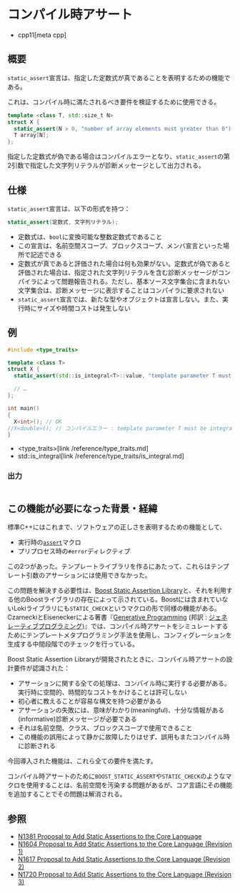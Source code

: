 # コンパイル時アサート
* cpp11[meta cpp]

## 概要
`static_assert`宣言は、指定した定数式が真であることを表明するための機能である。

これは、コンパイル時に満たされるべき要件を検証するために使用できる。

```cpp
template <class T, std::size_t N>
struct X {
  static_assert(N > 0, "number of array elements must greater than 0");
  T array[N];
};
```

指定した定数式が偽である場合はコンパイルエラーとなり、`static_assert`の第2引数で指定した文字列リテラルが診断メッセージとして出力される。


## 仕様
`static_assert`宣言は、以下の形式を持つ：

```cpp
static_assert(定数式, 文字列リテラル);
```

- 定数式は、`bool`に変換可能な整数定数式であること
- この宣言は、名前空間スコープ、ブロックスコープ、メンバ宣言といった場所で記述できる
- 定数式が真であると評価された場合は何も効果がない。定数式が偽であると評価された場合は、指定された文字列リテラルを含む診断メッセージがコンパイラによって問題報告される。ただし、基本ソース文字集合に含まれない文字集合は、診断メッセージに表示することはコンパイラに要求されない
- `static_assert`宣言では、新たな型やオブジェクトは宣言しない。また、実行時にサイズや時間コストは発生しない


## 例
```cpp
#include <type_traits>

template <class T>
struct X {
  static_assert(std::is_integral<T>::value, "template parameter T must be integral type");

  // …
};

int main()
{
  X<int>(); // OK
//X<double>(); // コンパイルエラー : template parameter T must be integral type
}
```
* <type_traits>[link /reference/type_traits.md]
* std::is_integral[link /reference/type_traits/is_integral.md]


### 出力
```
```

## この機能が必要になった背景・経緯
標準C++にはこれまで、ソフトウェアの正しさを表明するための機能として、

- 実行時の[`assert`](/reference/cassert/assert.md)マクロ
- プリプロセス時の`#error`ディレクティブ

この2つがあった。テンプレートライブラリを作るにあたって、これらはテンプレート引数のアサーションには使用できなかった。

この問題を解決する必要性は、[Boost Static Assertion Library](http://www.boost.org/libs/static_assert)と、それを利用する他のBoostライブラリの存在によって示されている。Boostには含まれていないLokiライブラリにも`STATIC_CHECK`というマクロの形で同様の機能がある。CzarneckiとEiseneckerによる著書『[Generative Programming](https://www.amazon.co.jp/dp/0201309777) (邦訳 : [ジェネレーティブプログラミング](https://www.amazon.co.jp/dp/479811331X))』では、コンパイル時アサートをシミュレートするためにテンプレートメタプログラミング手法を使用し、コンフィグレーションを生成する中間段階でのチェックを行っている。

Boost Static Assertion Libraryが開発されたときに、コンパイル時アサートの設計要件が認識された：

- アサーションに関する全ての処理は、コンパイル時に実行する必要がある。実行時に空間的、時間的なコストをかけることは許可しない
- 初心者に教えることが容易な構文を持つ必要がある
- アサーションの失敗には、意味がわかり(meaningful)、十分な情報がある(informative)診断メッセージが必要である
- それは名前空間、クラス、ブロックスコープで使用できること
- この機能の誤用によって静かに故障したりはせず、誤用もまたコンパイル時に診断される

今回導入された機能は、これら全ての要件を満たす。

コンパイル時アサートのために`BOOST_STATIC_ASSERT`や`STATIC_CHECK`のようなマクロを使用することは、名前空間を汚染する問題があるが、コア言語にその機能を追加することでその問題は解消される。


## 参照
- [N1381 Proposal to Add Static Assertions to the Core Language](http://www.open-std.org/jtc1/sc22/wg21/docs/papers/2002/n1381.htm)
- [N1604 Proposal to Add Static Assertions to the Core Language (Revision 1)](http://www.open-std.org/jtc1/sc22/wg21/docs/papers/2004/n1604.html)
- [N1617 Proposal to Add Static Assertions to the Core Language (Revision 2)](http://www.open-std.org/jtc1/sc22/wg21/docs/papers/2004/n1617.html)
- [N1720 Proposal to Add Static Assertions to the Core Language (Revision 3)](http://www.open-std.org/jtc1/sc22/wg21/docs/papers/2004/n1720.html)

